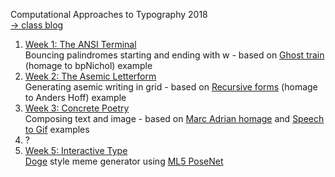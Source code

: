Computational Approaches to Typography 2018
<br>[→ class blog](http://www.alicehgsun.com/category/computational-typography/)

1. [Week 1: The ANSI Terminal](https://alicehgsun.github.io/CAT18/week1/)
<br>Bouncing palindromes starting and ending with w - based on [Ghost train](https://editor.p5js.org/allison.parrish/sketches/H1RvYz3jm) (homage to bpNichol) example
2. [Week 2: The Asemic Letterform](https://alicehgsun.github.io/CAT18/week2/)
<br>Generating asemic writing in grid - based on [Recursive forms](https://editor.p5js.org/allison.parrish/sketches/SJ5aR9L2m) (homage to Anders Hoff) example
3. [Week 3: Concrete Poetry](https://github.com/alicehgsun/CAT18/tree/master/week3)
<br>Composing text and image - based on [Marc Adrian homage](https://editor.p5js.org/allison.parrish/sketches/BJMQ7De67) and [Speech to Gif](https://github.com/nicolehe/ITP-hello-computer-f18/tree/master/week2/speech_to_gif) examples
4. ?
5. [Week 5: Interactive Type](https://alicehgsun.github.io/CAT18/week5/)
<br>[Doge](https://en.wikipedia.org/wiki/Doge_(meme)) style meme generator using [ML5 PoseNet](https://ml5js.org/docs/posenet-webcam)
